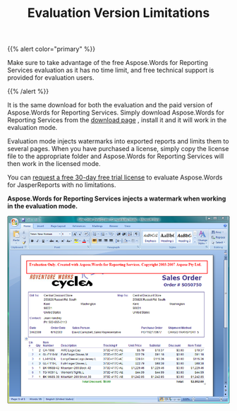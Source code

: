 ﻿---
title: Evaluation Version Limitations
description: "This page describes evaluation version limitations of the Aspose.Words for Reporting Services."
type: docs
weight: 60
url: /reportingservices/evaluation-version-limitations/
---

{{% alert color="primary" %}}

Make sure to take advantage of the free Aspose.Words for Reporting Services evaluation as it has no time limit, and free technical support is provided for evaluation users.

{{% /alert %}}

It is the same download for both the evaluation and the paid version of Aspose.Words for Reporting Services. Simply download Aspose.Words for Reporting Services from the [download page](http://www.aspose.com/community/files/52/ssrs-rendering-extensions/aspose.words-for-reporting-services/default.aspx) , install it and it will work in the evaluation mode.

Evaluation mode injects watermarks into exported reports and limits them to several pages. When you have purchased a license, simply copy the license file to the appropriate folder and Aspose.Words for Reporting Services will then work in the licensed mode.

You can [request a free 30-day free trial license](http://www.aspose.com/community/forums/aspose.purchase/220/showforum.aspx) to evaluate Aspose.Words for JasperReports with no limitations.

**Aspose.Words for Reporting Services injects a watermark when working in the evaluation mode.**

![todo:image_alt_text](evaluation-version-limitations-1.png)
